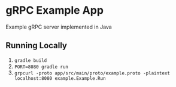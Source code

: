 # gRPC Example App

Example gRPC server implemented in Java

## Running Locally
1. `gradle build`
2. `PORT=8080 gradle run`
3. `grpcurl -proto app/src/main/proto/example.proto -plaintext localhost:8080 example.Example.Run`
